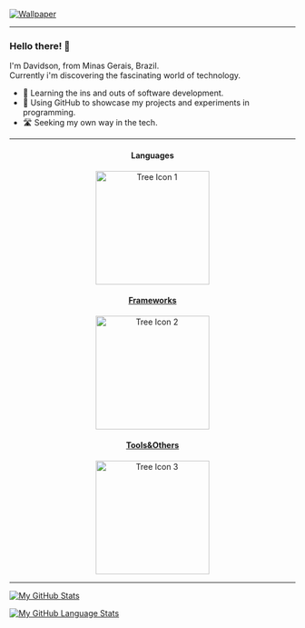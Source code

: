 [![Wallpaper](https://ibb.co/hK97WBg)]()

---

<h3>Hello there! 👋</h3>

<p>I'm Davidson, from Minas Gerais, Brazil.<br>
Currently i'm discovering the fascinating world of technology.</p>

- 🧠 Learning the ins and outs of software development.
- 🧪 Using GitHub to showcase my projects and experiments in programming.
- 🛣️ Seeking my own way in the tech.

---
<div align="center">
    <h4>Languages</h4>
    <a href="https://skillicons.dev">
    <img src="https://skillicons.dev/icons?i=ts,js,css,html,cs,java&perline=3" alt="Tree Icon 1" style="width: 200px;" align="center">
  </div>

<div align="center">
    <h4>Frameworks</h4>
    <a href="https://skillicons.dev">
    <img src="https://skillicons.dev/icons?i=react,bootstrap,tailwind,dotnet&perline=3" alt="Tree Icon 2" style="width: 200px;" align="center">
  </div>

<div align="center">
    <h4>Tools&Others</h4>
    <a href="https://skillicons.dev">
    <img src="https://skillicons.dev/icons?i=figma,github,docker,eclipse,latex,discord&perline=3" alt="Tree Icon 3" style="width: 200px;" align="center">
  </div>  

---

[![My GitHub Stats](https://github-readme-stats.vercel.app/api/?username=RockyPHER&count_private=true&theme=tokyonight&showicons=true)]()

[![My GitHub Language Stats](https://github-readme-stats.vercel.app/api/top-langs/?username=RockyPHER&langs_count=5&theme=tokyonight)]()